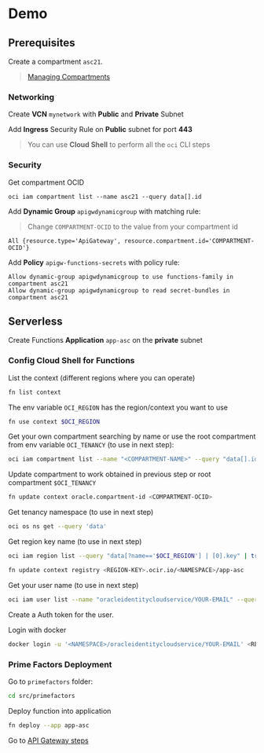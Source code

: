 # Demo

## Prerequisites

Create a compartment `asc21`.

> [Managing Compartments](https://docs.oracle.com/en-us/iaas/Content/Identity/Tasks/managingcompartments.htm)

### Networking

Create **VCN** `mynetwork` with **Public** and **Private** Subnet

Add **Ingress** Security Rule on **Public** subnet for port **443**

> You can use **Cloud Shell** to perform all the `oci` CLI steps

### Security

Get compartment OCID
```
oci iam compartment list --name asc21 --query data[].id
```

Add **Dynamic Group** `apigwdynamicgroup` with matching rule:
> Change `COMPARTMENT-OCID` to the value from your compartment id
```
All {resource.type='ApiGateway', resource.compartment.id='COMPARTMENT-OCID'}
```

Add **Policy** `apigw-functions-secrets` with policy rule:
```
Allow dynamic-group apigwdynamicgroup to use functions-family in compartment asc21
Allow dynamic-group apigwdynamicgroup to read secret-bundles in compartment asc21
```

## Serverless

Create Functions **Application** `app-asc` on the **private** subnet

### Config Cloud Shell for Functions

List the context (different regions where you can operate)
```bash
fn list context
```

The env variable `OCI_REGION` has the region/context you want to use
```bash
fn use context $OCI_REGION
```

Get your own compartment searching by name or use the root compartment from env variable `OCI_TENANCY` (to use in next step):
```bash
oci iam compartment list --name "<COMPARTMENT-NAME>" --query "data[].id"
```

Update compartment to work obtained in previous step or root compartment `$OCI_TENANCY`
```bash
fn update context oracle.compartment-id <COMPARTMENT-OCID>
```

Get tenancy namespace (to use in next step)
```bash
oci os ns get --query 'data'
```

Get region key name (to use in next step)
```bash
oci iam region list --query "data[?name=='$OCI_REGION'] | [0].key" | tr [:upper:] [:lower:] | tr -d '" '
```

```bash
fn update context registry <REGION-KEY>.ocir.io/<NAMESPACE>/app-asc
```

Get your user name (to use in next step)
```bash
oci iam user list --name "oracleidentitycloudservice/YOUR-EMAIL" --query "data[].name"
```

Create a Auth token for the user.

Login with docker
```bash
docker login -u '<NAMESPACE>/oracleidentitycloudservice/YOUR-EMAIL' <REGION-KEY>.ocir.io
```

### Prime Factors Deployment

Go to `primefactors` folder:
```bash
cd src/primefactors
```

Deploy function into application
```bash
fn deploy --app app-asc
```

Go to [API Gateway steps](apigw/README.md)

